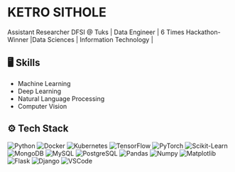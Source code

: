 # KETRO SITHOLE 
Assistant Researcher DFSI @ Tuks | Data  Engineer  | 6 Times Hackathon-Winner |Data Sciences | Information Technology | 

## 🖥 Skills
- Machine Learning
- Deep Learning
- Natural Language Processing
- Computer Vision

## ⚙️ Tech Stack
![Python](https://img.shields.io/badge/-Python-05122A?style=social&logo=Python&color=353535) ![Docker](https://img.shields.io/badge/-Docker-05122A?style=social&logo=Docker&color=353535) ![Kubernetes](https://img.shields.io/badge/-Kubernetes-05122A?style=social&logo=Kubernetes&color=353535) ![TensorFlow](https://img.shields.io/badge/-TensorFlow-05122A?style=social&logo=TensorFlow&color=353535) ![PyTorch](https://img.shields.io/badge/-PyTorch-05122A?style=social&logo=PyTorch&color=353535) ![Scikit-Learn](https://img.shields.io/badge/-Scikit%20Learn-05122A?style=social&logo=Scikit-Learn&color=353535) ![MongoDB](https://img.shields.io/badge/-MongoDB-05122A?style=social&logo=MongoDB&color=353535) ![MySQL](https://img.shields.io/badge/-MySQL-05122A?style=social&logo=MySQL&color=353535) ![PostgreSQL](https://img.shields.io/badge/-PostgreSQL-05122A?style=social&logo=PostgreSQL&color=353535) ![Pandas](https://img.shields.io/badge/-Pandas-05122A?style=social&logo=Pandas&color=353535) ![Numpy](https://img.shields.io/badge/-Numpy-05122A?style=social&logo=Numpy&color=353535) ![Matplotlib](https://img.shields.io/badge/-Matplotlib-05122A?style=social&logo=Matplotlib&color=353535) ![Flask](https://img.shields.io/badge/-Flask-05122A?style=social&logo=Flask&color=353535) ![Django](https://img.shields.io/badge/-Django-05122A?style=social&logo=Django&color=353535) ![VSCode](https://img.shields.io/badge/-Visual%20Studio%20Code-05122A?style=social&logo=Visual-Studio-Code&color=353535)
